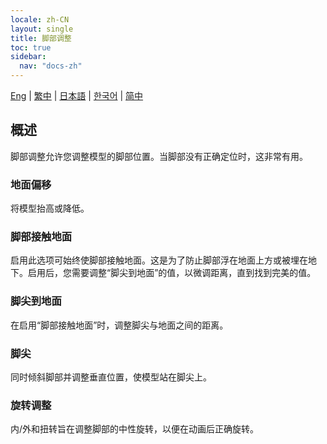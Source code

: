 ```yaml
---
locale: zh-CN
layout: single
title: 脚部调整
toc: true
sidebar:
  nav: "docs-zh"
---
```


[Eng](/dancexr/features/feet_adjustments) | [繁中](/tw/dancexr/features/feet_adjustments) | [日本語](/jp/dancexr/features/feet_adjustments) | [한국어](/kr/dancexr/features/feet_adjustments) | [简中](/zh/dancexr/features/feet_adjustments)

## 概述
脚部调整允许您调整模型的脚部位置。当脚部没有正确定位时，这非常有用。

### 地面偏移
将模型抬高或降低。

### 脚部接触地面
启用此选项可始终使脚部接触地面。这是为了防止脚部浮在地面上方或被埋在地下。启用后，您需要调整“脚尖到地面”的值，以微调距离，直到找到完美的值。

### 脚尖到地面
在启用“脚部接触地面”时，调整脚尖与地面之间的距离。

### 脚尖
同时倾斜脚部并调整垂直位置，使模型站在脚尖上。

### 旋转调整
内/外和扭转旨在调整脚部的中性旋转，以便在动画后正确旋转。